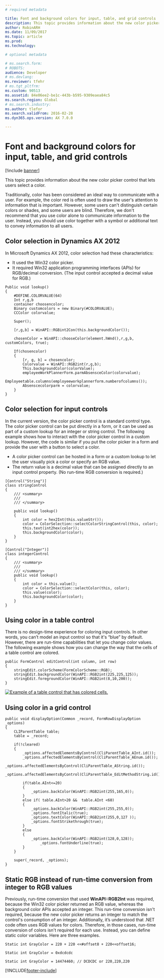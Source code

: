 ```yaml
---
# required metadata

title: Font and background colors for input, table, and grid controls
description: This topic provides information about the new color picker control that lets users select a color.
author: RobinARH
ms.date: 11/09/2017
ms.topic: article
ms.prod: 
ms.technology: 

# optional metadata

# ms.search.form: 
# ROBOTS: 
audience: Developer
# ms.devlang: 
ms.reviewer: tfehr
# ms.tgt_pltfrm: 
ms.custom: 90513
ms.assetid: 84e06ee2-be1c-443b-b595-9309eaea84c5
ms.search.region: Global
# ms.search.industry: 
ms.author: tlefor
ms.search.validFrom: 2016-02-28
ms.dyn365.ops.version: AX 7.0.0

---
```


# Font and background colors for input, table, and grid controls

[!include [banner](../includes/banner.md)]

This topic provides information about the new color picker control that lets users select a color.

Traditionally, color has been considered an ideal way to communicate with a user. For example, the color red is often used to draw the user's attention to information that is important. However, some users can't distinguish certain colors or shades, and some users are blind. Therefore, we don't recommend that you use color alone to communicate information to the user. Instead, you should use color together with a symbol or additional text to convey information to all users.

## Color selection in Dynamics AX 2012
In Microsoft Dynamics AX 2012, color selection had these characteristics:

-   It used the Win32 color picker.
-   It required Win32 application programming interfaces (APIs) for RGB/decimal conversion. (The input control accepted a decimal value for RGB.)

```xpp
Public void lookup()
{
    #DEFINE.COLORVALUE(64)
    Int r,g,b
    container choosencolor;
    Binary customcolors = new Binary(#COLORVALUE);
    CCColor colorvalue;

    Super();

    [r,g,b] = WinAPI::RGBint2Con(this.backgroundColor());

    chosenColor = WinAPI::chooseColor(element.hWnd(),r,g,b, customColors, true);

    If(chosencolor)
    {
        [r, g, b] = chosencolor;
        Colorvalue = WinAPI::RGB2int(r,g,b);
        This.backgroundColor(colorValue);
        employeeWorkPlannerForm.parmAbsensceColor(colorvalue);
        Employeetable.columns(employeeworkplannerform.numberofcolumns());
        Absenscecolorparm = colorvalue;
    }
}
```

## Color selection for input controls
In the current version, the color picker control is a standard control type. The color picker control can be put directly in a form, or it can be used as part of a custom lookup for an integer or string control. The following example shows how to interact with the color picker control in a custom lookup. However, the code is similar if you put the color picker in a form and provide the user with a button to select a color.

-   A color picker control can be hosted in a form or a custom lookup to let the user visually pick a color or specify an RGB value.
-   The return value is a decimal value that can be assigned directly to an input control property. (No run-time RGB conversion is required.)

```xpp
[Control("String")]
class stringControl
{
    /// <summary>
    ///
    /// </summary>

    public void lookup()
    {
        int color = hex2Int(this.valueStr());
        color = ColorSelection::selectColorStringControl(this, color);
        this.text(int2hex(color));
        this.backgroundColor(color);
    }
}

[Control("Integer")]
class integerControl
{
    /// <summary>
    ///
    /// </summary>
    public void lookup()
    {
        int color = this.value();
        color = ColorSelection::selectColor(this, color);
        this.value(color);
        this.backgroundColor(color);
    }
}
```

## Using color in a table control
There is no design-time experience for coloring input controls. In other words, you can’t model an input control so that it's “blue” by default. However, there are run-time capabilities that let you change color values. The following example shows how you can change the way that the cells of a table control are colored.

```xpp
public FormControl editControl(int column, int row)
{
    stringEdit.colorScheme(FormColorScheme::RGB);
    stringEdit.backgroundColor(WinAPI::RGB2int(225,225,125));
    stringEdit.foregroundColor(WinAPI::RGB2int(8,10,200));
}
```

[![Example of a table control that has colored cells.](./media/tablecontrol_withcolor.png)](./media/tablecontrol_withcolor.png)

## Using color in a grid control

```xpp
public void displayOption(Common _record, FormRowDisplayOption _options)
{
    CLIParentTable table;
    table = _record;

    if(!cleared)
    {
        _options.affectedElementsByControl(CliParentTable_AInt.id());
        _options.affectedElementsByControl(CliParentTable_AEnum.id());
        _options.affectedElementsByControl(CliParentTable_AString.id());
        _options.affectedElementsByControl(CliParentTable_EditMethodString.id());

        if(table.AInt<=20)
        {
            _options.backColor(WinAPI::RGB2int(255,165,0));
        }
        else if( table.AInt>20 &&  table.AInt <60)
        {
            _options.backColor(WinAPI::RGB2int(255,255,0));
            _options.fontItalic(true);
            _options.textColor(WinAPI::RGB2int(255,0,127 ));
            _options.fontStrikethrough(true);
        }
        else
        {
            _options.backColor(WinAPI::RGB2int(128,0,128));
                _options.fontUnderline(true);
        }
    }

    super(_record, _options);
}
```

## Static RGB instead of run-time conversion from integer to RGB values
Previously, run-time conversion that used **WinAPI::RGB2Int** was required, because the Win32 color picker returned an RGB value, whereas the background color APIs accepted an integer. This run-time conversion isn't required, because the new color picker returns an integer to match the control's consumption of an integer. Additionally, it’s understood that .NET code often uses RGB values for colors. Therefore, in those cases, run-time conversion of colors isn't required for each use. Instead, you can define static color variables. Here are three examples.

```xpp
Static int GrayColor = 220 + 220 <<#offset8 + 220<<offset16;

Static int GrayColor = 0xdcdcdc

Static int GrayColor = 14474460; // DCDCDC or 220,220,220
```




[!INCLUDE[footer-include](../../../includes/footer-banner.md)]